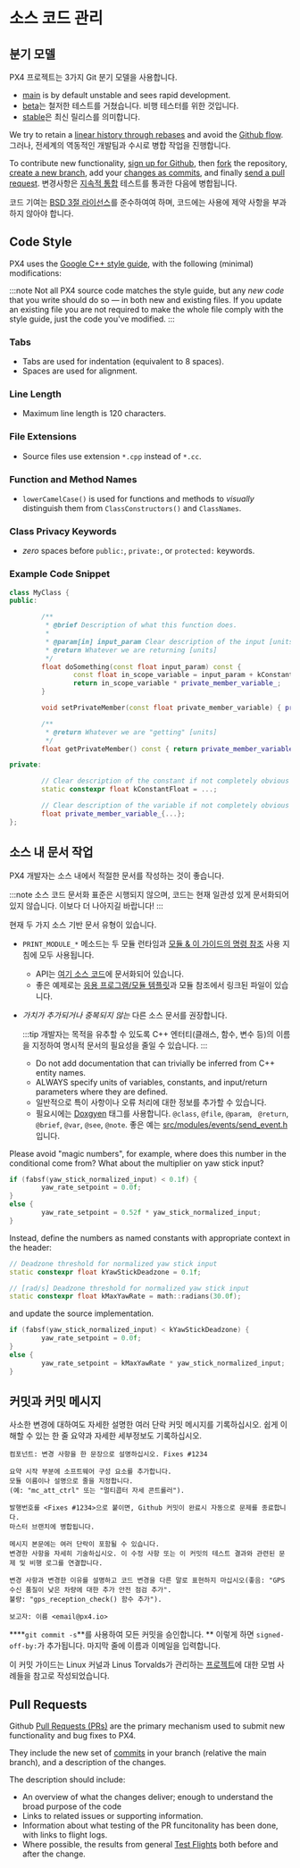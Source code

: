 # 소스 코드 관리

## 분기 모델

PX4 프로젝트는 3가지 Git 분기 모델을 사용합니다.

* [main](https://github.com/PX4/PX4-Autopilot/tree/main) is by default unstable and sees rapid development.
* [beta](https://github.com/PX4/PX4-Autopilot/tree/beta)는 철저한 테스트를 거쳤습니다. 비행 테스터를 위한 것입니다.
* [stable](https://github.com/PX4/PX4-Autopilot/tree/stable)은 최신 릴리스를 의미합니다.

We try to retain a [linear history through rebases](https://www.atlassian.com/git/tutorials/rewriting-history) and avoid the [Github flow](https://docs.github.com/en/get-started/quickstart/github-flow). 그러나, 전세계의 역동적인 개발팀과 수시로 병합 작업을 진행합니다.

To contribute new functionality, [sign up for Github](https://docs.github.com/en/get-started/signing-up-for-github/signing-up-for-a-new-github-account), then [fork](https://docs.github.com/en/get-started/quickstart/fork-a-repo) the repository, [create a new branch](https://docs.github.com/en/pull-requests/collaborating-with-pull-requests/proposing-changes-to-your-work-with-pull-requests/creating-and-deleting-branches-within-your-repository), add your [changes as commits](#commits-and-commit-messages), and finally [send a pull request](#pull-requests). 변경사항은 [지속적 통합](https://en.wikipedia.org/wiki/Continuous_integration) 테스트를 통과한 다음에 병합됩니다.

코드 기여는 [BSD 3절 라이선스](https://opensource.org/licenses/BSD-3-Clause)를 준수하여여 하며, 코드에는 사용에 제약 사항을 부과하지 않아야 합니다.

## Code Style

PX4 uses the [Google C++ style guide](https://google.github.io/styleguide/cppguide.html), with the following (minimal) modifications:

:::note
Not all PX4 source code matches the style guide, but any _new code_ that you write should do so — in both new and existing files. If you update an existing file you are not required to make the whole file comply with the style guide, just the code you've modified.
:::

### Tabs

- Tabs are used for indentation (equivalent to 8 spaces).
- Spaces are used for alignment.

### Line Length

- Maximum line length is 120 characters.

### File Extensions

- Source files use extension `*.cpp` instead of `*.cc`.

### Function and Method Names

- `lowerCamelCase()` is used for functions and methods to *visually* distinguish them from `ClassConstructors()` and `ClassNames`.

### Class Privacy Keywords

- *zero* spaces before `public:`, `private:`, or `protected:` keywords.

### Example Code Snippet

```cpp
class MyClass {
public:

        /**
         * @brief Description of what this function does.
         *
         * @param[in] input_param Clear description of the input [units]
         * @return Whatever we are returning [units]
         */
        float doSomething(const float input_param) const {
                const float in_scope_variable = input_param + kConstantFloat;
                return in_scope_variable * private_member_variable_;
        }

        void setPrivateMember(const float private_member_variable) { private_member_variable_ = private_member_variable; }

        /**
         * @return Whatever we are "getting" [units]
         */
        float getPrivateMember() const { return private_member_variable_; }

private:

        // Clear description of the constant if not completely obvious from the name [units]
        static constexpr float kConstantFloat = ...;  

        // Clear description of the variable if not completely obvious from the name [units]
        float private_member_variable_{...};
};
```

## 소스 내 문서 작업

PX4 개발자는 소스 내에서 적절한 문서를 작성하는 것이 좋습니다.

:::note
소스 코드 문서화 표준은 시행되지 않으며, 코드는 현재 일관성 있게 문서화되어 있지 않습니다.
이보다 더 나아지길 바랍니다!
:::

현재 두 가지 소스 기반 문서 유형이 있습니다.
- `PRINT_MODULE_*` 메소드는 두 모듈 런타임과 [모듈 & 이 가이드의 명령 참조](../modules/modules_main.md) 사용 지침에 모두 사용됩니다.
  - API는 [여기 소스 코드](https://github.com/PX4/PX4-Autopilot/blob/v1.8.0/src/platforms/px4_module.h#L381)에 문서화되어 있습니다.
  - 좋은 예제로는 [응용 프로그램/모듈 템플릿](../modules/module_template.md)과 모듈 참조에서 링크된 파일이 있습니다.
- *가치가 추가되거나 중복되지 않는* 다른 소스 문서를 권장합니다.

  :::tip
개발자는 목적을 유추할 수 있도록 C++ 엔터티(클래스, 함수, 변수 등)의 이름을 지정하여 명시적 문서의 필요성을 줄일 수 있습니다.
:::

  - Do not add documentation that can trivially be inferred from C++ entity names.
  - ALWAYS specify units of variables, constants, and input/return parameters where they are defined.
  - 일반적으로 특이 사항이나 오류 처리에 대한 정보를 추가할 수 있습니다.
  - 필요시에는 [Doxgyen](http://www.doxygen.nl/) 태그를 사용합니다. `@class`, `@file`, `@param`, ` @return`, `@brief`, `@var`, `@see`, `@note`. 좋은 예는 [src/modules/events/send_event.h](https://github.com/PX4/PX4-Autopilot/blob/master/src/modules/events/send_event.h)입니다.

Please avoid "magic numbers", for example, where does this number in the conditional come from? What about the multiplier on yaw stick input?

```cpp
if (fabsf(yaw_stick_normalized_input) < 0.1f) {
        yaw_rate_setpoint = 0.0f;
}
else {
        yaw_rate_setpoint = 0.52f * yaw_stick_normalized_input;
}
```

Instead, define the numbers as named constants with appropriate context in the header:

```cpp
// Deadzone threshold for normalized yaw stick input
static constexpr float kYawStickDeadzone = 0.1f;

// [rad/s] Deadzone threshold for normalized yaw stick input
static constexpr float kMaxYawRate = math::radians(30.0f);
```

and update the source implementation.
```cpp
if (fabsf(yaw_stick_normalized_input) < kYawStickDeadzone) {
        yaw_rate_setpoint = 0.0f;
}
else {
        yaw_rate_setpoint = kMaxYawRate * yaw_stick_normalized_input;
}
```

## 커밋과 커밋 메시지

사소한 변경에 대하여도 자세한 설명한 여러 단락 커밋 메시지를 기록하십시오. 쉽게 이해할 수 있는 한 줄 요약과 자세한 세부정보도 기록하십시오.

```
컴포넌트: 변경 사항을 한 문장으로 설명하십시오. Fixes #1234

요약 시작 부분에 소프트웨어 구성 요소를 추가합니다.
모듈 이름이나 설명으로 줄을 지정합니다.
(예: "mc_att_ctrl" 또는 "멀티콥터 자세 콘트롤러").

발행번호를 <Fixes #1234>으로 붙이면, Github 커밋이 완료시 자동으로 문제를 종료합니다.
마스터 브랜치에 병합됩니다.

메시지 본문에는 여러 단락이 포함될 수 있습니다.
변경한 사항을 자세히 기술하십시오. 이 수정 사항 또는 이 커밋의 테스트 결과와 관련된 문제 및 비행 로그를 연결합니다.

변경 사항과 변경한 이유를 설명하고 코드 변경을 다른 말로 표현하지 마십시오(좋음: "GPS 수신 품질이 낮은 차량에 대한 추가 안전 점검 추가".
불량: "gps_reception_check() 함수 추가").

보고자: 이름 <email@px4.io>
```

****`git commit -s`**를 사용하여 모든 커밋을 승인합니다. ** 이렇게 하면 `signed-off-by:`가 추가됩니다. 마지막 줄에 이름과 이메일을 입력합니다.

이 커밋 가이드는 Linux 커널과 Linus Torvalds가 관리하는 [프로젝트](https://github.com/torvalds/subsurface/blob/a48494d2fbed58c751e9b7e8fbff88582f9b2d02/README#L88-L115)에 대한 모범 사례들을 참고로 작성되었습니다.

## Pull Requests

Github [Pull Requests (PRs)](https://docs.github.com/en/pull-requests/collaborating-with-pull-requests/proposing-changes-to-your-work-with-pull-requests/about-pull-requests) are the primary mechanism used to submit new functionality and bug fixes to PX4.

They include the new set of [commits](#commits-and-commit-messages) in your branch (relative the main branch), and a description of the changes.

The description should include:
- An overview of what the changes deliver; enough to understand the broad purpose of the code
- Links to related issues or supporting information.
- Information about what testing of the PR funcitonality has been done, with links to flight logs.
- Where possible, the results from general [Test Flights](../test_and_ci/test_flights.md) both before and after the change.
